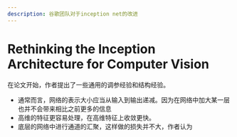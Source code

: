 ```yaml
---
description: 谷歌团队对于inception net的改进
---
```


# Rethinking the Inception Architecture for Computer Vision

在论文开始，作者提出了一些通用的调参经验和结构经验。

* 通常而言，网络的表示大小应当从输入到输出递减。因为在网络中加大某一层也并不会带来相比之前更多的信息
* 高维的特征更容易处理，在高维特征上收敛更快。
* 底层的网络中进行通道的汇聚，这样做的损失并不大，作者认为

